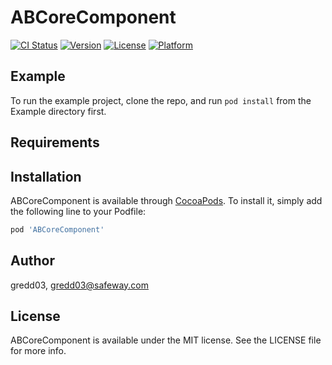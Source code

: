 # ABCoreComponent

[![CI Status](https://img.shields.io/travis/gredd03/ABCoreComponent.svg?style=flat)](https://travis-ci.org/gredd03/ABCoreComponent)
[![Version](https://img.shields.io/cocoapods/v/ABCoreComponent.svg?style=flat)](https://cocoapods.org/pods/ABCoreComponent)
[![License](https://img.shields.io/cocoapods/l/ABCoreComponent.svg?style=flat)](https://cocoapods.org/pods/ABCoreComponent)
[![Platform](https://img.shields.io/cocoapods/p/ABCoreComponent.svg?style=flat)](https://cocoapods.org/pods/ABCoreComponent)

## Example

To run the example project, clone the repo, and run `pod install` from the Example directory first.

## Requirements

## Installation

ABCoreComponent is available through [CocoaPods](https://cocoapods.org). To install
it, simply add the following line to your Podfile:

```ruby
pod 'ABCoreComponent'
```

## Author

gredd03, gredd03@safeway.com

## License

ABCoreComponent is available under the MIT license. See the LICENSE file for more info.
